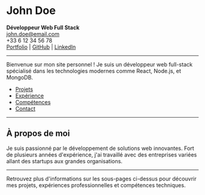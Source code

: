 # John Doe

**Développeur Web Full Stack**  
john.doe@email.com  
+33 6 12 34 56 78  
[Portfolio](https://john-doe-portfolio.com) | [GitHub](https://github.com/johndoe) | [LinkedIn](https://www.linkedin.com/in/johndoe)

---

Bienvenue sur mon site personnel ! Je suis un développeur web full-stack spécialisé dans les technologies modernes comme React, Node.js, et MongoDB.

- [Projets](./projets.md)
- [Expérience](./experience.md)
- [Compétences](./competences.md)
- [Contact](#)

---

## À propos de moi

Je suis passionné par le développement de solutions web innovantes. Fort de plusieurs années d'expérience, j'ai travaillé avec des entreprises variées allant des startups aux grandes organisations.

---

Retrouvez plus d'informations sur les sous-pages ci-dessus pour découvrir mes projets, expériences professionnelles et compétences techniques.
